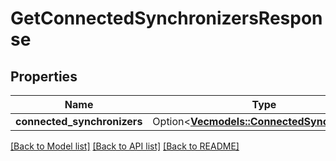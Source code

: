 # GetConnectedSynchronizersResponse

## Properties

Name | Type | Description | Notes
------------ | ------------- | ------------- | -------------
**connected_synchronizers** | Option<[**Vec<models::ConnectedSynchronizer>**](ConnectedSynchronizer.md)> |  | [optional]

[[Back to Model list]](../README.md#documentation-for-models) [[Back to API list]](../README.md#documentation-for-api-endpoints) [[Back to README]](../README.md)



